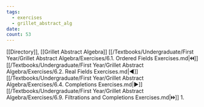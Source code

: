 ```yaml
---
tags:
  - exercises
  - grillet_abstract_alg
date:
count: 53
---
```

[[Directory]], [[Grillet Abstract Algebra]]
[[/Textbooks/Undergraduate/First Year/Grillet Abstract Algebra/Exercises/6.1. Ordered Fields Exercises.md|🞀🞀]] [[/Textbooks/Undergraduate/First Year/Grillet Abstract Algebra/Exercises/6.2. Real Fields Exercises.md|◀]] [[/Textbooks/Undergraduate/First Year/Grillet Abstract Algebra/Exercises/6.4. Completions Exercises.md|▶]] [[/Textbooks/Undergraduate/First Year/Grillet Abstract Algebra/Exercises/6.9. Filtrations and Completions Exercises.md|🞂🞂]]
1. 